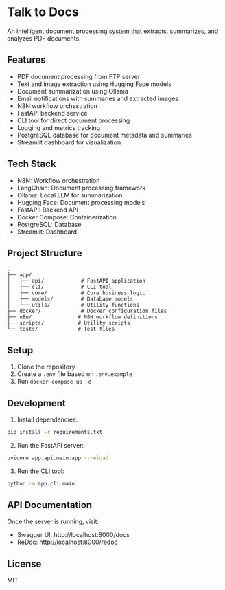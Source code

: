 # Talk to Docs

An intelligent document processing system that extracts, summarizes, and analyzes PDF documents.

## Features

- PDF document processing from FTP server
- Text and image extraction using Hugging Face models
- Document summarization using Ollama
- Email notifications with summaries and extracted images
- N8N workflow orchestration
- FastAPI backend service
- CLI tool for direct document processing
- Logging and metrics tracking
- PostgreSQL database for document metadata and summaries
- Streamlit dashboard for visualization

## Tech Stack

- N8N: Workflow orchestration
- LangChain: Document processing framework
- Ollama: Local LLM for summarization
- Hugging Face: Document processing models
- FastAPI: Backend API
- Docker Compose: Containerization
- PostgreSQL: Database
- Streamlit: Dashboard

## Project Structure

```
.
├── app/
│   ├── api/            # FastAPI application
│   ├── cli/            # CLI tool
│   ├── core/           # Core business logic
│   ├── models/         # Database models
│   └── utils/          # Utility functions
├── docker/             # Docker configuration files
├── n8n/               # N8N workflow definitions
├── scripts/           # Utility scripts
└── tests/             # Test files
```

## Setup

1. Clone the repository
2. Create a `.env` file based on `.env.example`
3. Run `docker-compose up -d`

## Development

1. Install dependencies:
```bash
pip install -r requirements.txt
```

2. Run the FastAPI server:
```bash
uvicorn app.api.main:app --reload
```

3. Run the CLI tool:
```bash
python -m app.cli.main
```

## API Documentation

Once the server is running, visit:
- Swagger UI: http://localhost:8000/docs
- ReDoc: http://localhost:8000/redoc

## License

MIT